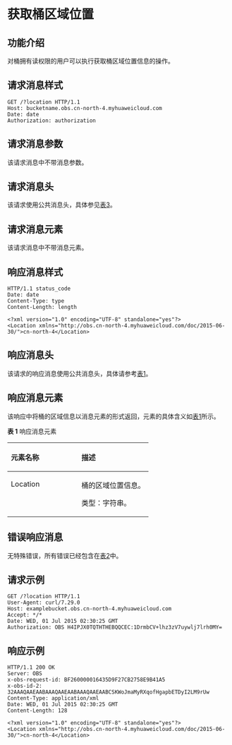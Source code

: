 # 获取桶区域位置<a name="obs_04_0024"></a>

## 功能介绍<a name="section5584184924715"></a>

对桶拥有读权限的用户可以执行获取桶区域位置信息的操作。

## 请求消息样式<a name="section28990045"></a>

```
GET /?location HTTP/1.1 
Host: bucketname.obs.cn-north-4.myhuaweicloud.com 
Date: date
Authorization: authorization
```

## 请求消息参数<a name="section59583813"></a>

该请求消息中不带消息参数。

## 请求消息头<a name="section66492276"></a>

该请求使用公共消息头，具体参见[表3](构造请求.md#table25197309)。

## 请求消息元素<a name="section61559578"></a>

该请求消息中不带消息元素。

## 响应消息样式<a name="section17165296"></a>

```
HTTP/1.1 status_code
Date: date
Content-Type: type
Content-Length: length

<?xml version="1.0" encoding="UTF-8" standalone="yes"?> 
<Location xmlns="http://obs.cn-north-4.myhuaweicloud.com/doc/2015-06-30/">cn-north-4</Location>
```

## 响应消息头<a name="section20269944"></a>

该请求的响应消息使用公共消息头，具体请参考[表1](返回结果.md#d0e686)。

## 响应消息元素<a name="section48211769"></a>

该响应中将桶的区域信息以消息元素的形式返回，元素的具体含义如[表1](#table63691781)所示。

**表 1**  响应消息元素

<a name="table63691781"></a>
<table><thead align="left"><tr id="row55071087"><th class="cellrowborder" valign="top" width="50%" id="mcps1.2.3.1.1"><p id="p31573097"><a name="p31573097"></a><a name="p31573097"></a><strong id="b15722424"><a name="b15722424"></a><a name="b15722424"></a>元素名称</strong></p>
</th>
<th class="cellrowborder" valign="top" width="50%" id="mcps1.2.3.1.2"><p id="p65556830"><a name="p65556830"></a><a name="p65556830"></a><strong id="b53140559"><a name="b53140559"></a><a name="b53140559"></a>描述</strong></p>
</th>
</tr>
</thead>
<tbody><tr id="row62255039"><td class="cellrowborder" valign="top" width="50%" headers="mcps1.2.3.1.1 "><p id="p9493421"><a name="p9493421"></a><a name="p9493421"></a>Location</p>
</td>
<td class="cellrowborder" valign="top" width="50%" headers="mcps1.2.3.1.2 "><p id="p30769611"><a name="p30769611"></a><a name="p30769611"></a>桶的区域位置信息。</p>
<p id="p8491043"><a name="p8491043"></a><a name="p8491043"></a>类型：字符串。</p>
</td>
</tr>
</tbody>
</table>

## 错误响应消息<a name="section31252742"></a>

无特殊错误，所有错误已经包含在[表2](错误码.md#d0e843)中。

## 请求示例<a name="section14482163815396"></a>

```
GET /?location HTTP/1.1
User-Agent: curl/7.29.0
Host: examplebucket.obs.cn-north-4.myhuaweicloud.com
Accept: */*
Date: WED, 01 Jul 2015 02:30:25 GMT
Authorization: OBS H4IPJX0TQTHTHEBQQCEC:1DrmbCV+lhz3zV7uywlj7lrh0MY=
```

## 响应示例<a name="section76081155815"></a>

```
HTTP/1.1 200 OK
Server: OBS
x-obs-request-id: BF260000016435D9F27CB2758E9B41A5
x-obs-id-2: 32AAAQAAEAABAAAQAAEAABAAAQAAEAABCSKWoJmaMyRXqofHgapbETDyI2LM9rUw
Content-Type: application/xml
Date: WED, 01 Jul 2015 02:30:25 GMT
Content-Length: 128

<?xml version="1.0" encoding="UTF-8" standalone="yes"?>
<Location xmlns="http://obs.cn-north-4.myhuaweicloud.com/doc/2015-06-30/">cn-north-4</Location>
```

